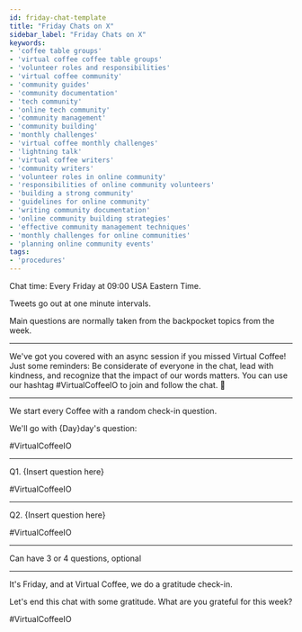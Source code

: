 ```yaml
---
id: friday-chat-template
title: "Friday Chats on X"
sidebar_label: "Friday Chats on X"
keywords: 
- 'coffee table groups'
- 'virtual coffee coffee table groups'
- 'volunteer roles and responsibilities'
- 'virtual coffee community'
- 'community guides'
- 'community documentation'
- 'tech community'
- 'online tech community'
- 'community management'
- 'community building'
- 'monthly challenges'
- 'virtual coffee monthly challenges'
- 'lightning talk'
- 'virtual coffee writers'
- 'community writers'
- 'volunteer roles in online community'
- 'responsibilities of online community volunteers'
- 'building a strong community'
- 'guidelines for online community'
- 'writing community documentation'
- 'online community building strategies'
- 'effective community management techniques'
- 'monthly challenges for online communities'
- 'planning online community events'
tags: 
- 'procedures'
---
```


Chat time: Every Friday at 09:00 USA Eastern Time.

Tweets go out at one minute intervals.

Main questions are normally taken from the backpocket topics from the week.

---

We've got you covered with an async session if you missed Virtual Coffee! Just some reminders: Be considerate of everyone in the chat, lead with kindness, and recognize that the impact of our words matters. You can use our hashtag #VirtualCoffeeIO to join and follow the chat. 🤩

---

We start every Coffee with a random check-in question.

We'll go with \{Day\}day's question:

#VirtualCoffeeIO

---

Q1. \{Insert question here\}

#VirtualCoffeeIO

---

Q2. \{Insert question here\}

#VirtualCoffeeIO

---

Can have 3 or 4 questions, optional

---

It's Friday, and at Virtual Coffee, we do a gratitude check-in.

Let's end this chat with some gratitude. What are you grateful for this week?

#VirtualCoffeeIO
